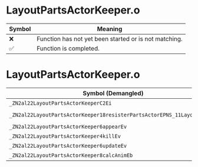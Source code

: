 # LayoutPartsActorKeeper.o
| Symbol | Meaning 
| ------------- | ------------- 
| :x: | Function has not yet been started or is not matching. 
| :white_check_mark: | Function is completed. 


# LayoutPartsActorKeeper.o
| Symbol (Demangled) | Symbol (Mangled) | Decompiled? |
| ------------- |  ------------- | ------------- |
| `_ZN2al22LayoutPartsActorKeeperC2Ei` | `al::LayoutPartsActorKeeper::LayoutPartsActorKeeper(int)` | :white_check_mark: |
| `_ZN2al22LayoutPartsActorKeeper18resisterPartsActorEPNS_11LayoutActorE` | `al::LayoutPartsActorKeeper::resisterPartsActor(al::LayoutActor *)` | :white_check_mark: |
| `_ZN2al22LayoutPartsActorKeeper6appearEv` | `al::LayoutPartsActorKeeper::appear(void)` | :white_check_mark: |
| `_ZN2al22LayoutPartsActorKeeper4killEv` | `al::LayoutPartsActorKeeper::kill(void)` | :white_check_mark: |
| `_ZN2al22LayoutPartsActorKeeper6updateEv` | `al::LayoutPartsActorKeeper::update(void)` | :white_check_mark: |
| `_ZN2al22LayoutPartsActorKeeper8calcAnimEb` | `al::LayoutPartsActorKeeper::calcAnim(bool)` | :white_check_mark: |
